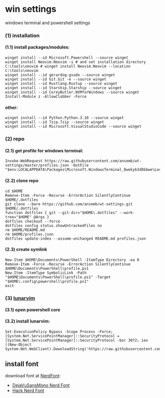 # win settings
windows terminal and powershell settings

### (1) installation

#### (1.1) install packages/modules:
```
winget install --id Microsoft.Powershell --source winget
winget install Neovim.Neovim -i # and set installation directory C:\tools\neovim # winget install Neovim.Neovim --location C:\tools\neovim 
winget install --id gerardog.gsudo --source winget
winget install --id Git.Git -e --source winget
winget install --id Rustlang.Rustup --source winget
winget install --id Starship.Starship --source winget
winget install --id CoreyButler.NVMforWindows --source winget
Install-Module z -AllowClobber -Force
```
#### other:
```
winget install --id Python.Python.3.10 --source winget
winget install --id 7zip.7zip --source winget
winget install --id Microsoft.VisualStudioCode --source winget
```

### (2) repo

#### (2.1) get profile for windows terminal:
```
Invoke-WebRequest https://raw.githubusercontent.com/ansemb/wt-settings/master/profiles.json -OutFile "$env:LOCALAPPDATA\Packages\Microsoft.WindowsTerminal_8wekyb3d8bbwe\LocalState\settings.json"
```

#### (2.2) clone repo
```
cd $HOME
Remove-Item -Force -Recurse -ErrorAction SilentlyContinue $HOME/.dotfiles
git clone --bare https://github.com/ansemb/wt-settings.git $HOME/.dotfiles
function dotfiles { git --git-dir="$HOME\.dotfiles" --work-tree="$HOME" @Args }
dotfiles checkout --force
dotfiles config status.showUntrackedFiles no
rm $HOME/README.md
rm $HOME/profiles.json 
dotfiles update-index --assume-unchanged README.md profiles.json
```
#### (2.3) create symlink
```
New-Item $HOME\Documents\PowerShell -ItemType Directory -ea 0
Remove-Item -Force -Recurse -ErrorAction SilentlyContinue $HOME\Documents\PowerShell\profile.ps1
New-Item -ItemType SymbolicLink -Path "$HOME\Documents\PowerShell\profile.ps1" -Target "$HOME\.config\powershell\profile.ps1"
exit
```

### (3) [lunarvim](https://www.lunarvim.org)
#### (3.1) open powershell core
#### (3.2) install lunarvim:
```
Set-ExecutionPolicy Bypass -Scope Process -Force; [System.Net.ServicePointManager]::SecurityProtocol = [System.Net.ServicePointManager]::SecurityProtocol -bor 3072; iex ((New-Object System.Net.WebClient).DownloadString('https://raw.githubusercontent.com/LunarVim/LunarVim/rolling/utils/installer/install.ps1'))
```

## install font
download font at [NerdFont](https://www.nerdfonts.com/font-downloads):
- [DejaVuSansMono Nerd Font](https://github.com/ryanoasis/nerd-fonts/releases/download/v2.1.0/DejaVuSansMono.zip)
- [Hack Nerd Font](https://github.com/ryanoasis/nerd-fonts/releases/download/v2.1.0/Hack.zip)
